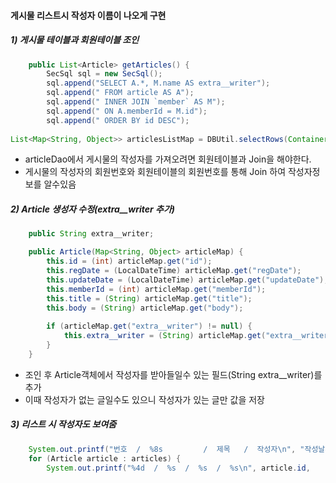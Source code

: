 #### 게시물 리스트시 작성자 이름이 나오게 구현

##### 1\)  게시물 테이블과 회원테이블 조인

```java
	public List<Article> getArticles() {
		SecSql sql = new SecSql();
		sql.append("SELECT A.*, M.name AS extra__writer");
		sql.append(" FROM article AS A");
		sql.append(" INNER JOIN `member` AS M");
		sql.append(" ON A.memberId = M.id");
		sql.append(" ORDER BY id DESC");
			
List<Map<String, Object>> articlesListMap = DBUtil.selectRows(Container.conn, 												sql);								
```

- articleDao에서 게시물의 작성자를 가져오려면 회원테이블과 Join을 해야한다.
- 게시물의 작성자의 회원번호와 회원테이블의 회원번호를 통해 Join 하여 작성자정보를 알수있음

##### 2\) Article 생성자 수정(extra__writer 추가)

```java
	public String extra__writer;

	public Article(Map<String, Object> articleMap) {
		this.id = (int) articleMap.get("id");
		this.regDate = (LocalDateTime) articleMap.get("regDate");
		this.updateDate = (LocalDateTime) articleMap.get("updateDate");
		this.memberId = (int) articleMap.get("memberId");
		this.title = (String) articleMap.get("title");
		this.body = (String) articleMap.get("body");
	
		if (articleMap.get("extra__writer") != null) {
			this.extra__writer = (String) articleMap.get("extra__writer");
		}
	}
```

- 조인 후 Article객체에서 작성자를 받아들일수 있는 필드(String extra__writer)를  추가
- 이때 작성자가 없는 글일수도 있으니 작성자가 있는 글만 값을 저장

##### 3\) 리스트 시 작성자도 보여줌

```java
	System.out.printf("번호  /  %8s         /  제목   /  작성자\n", "작성날짜");
	for (Article article : articles) {
		System.out.printf("%4d  /  %s  /  %s  /  %s\n", article.id, 				article.regDate, article.title,article.extra__writer);
```

